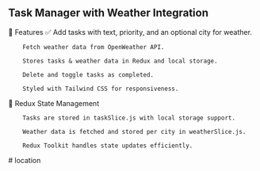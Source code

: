 ## Task Manager with Weather Integration

🚀 Features
✅ Add tasks with text, priority, and an optional city for weather.

        Fetch weather data from OpenWeather API.

        Stores tasks & weather data in Redux and local storage.

        Delete and toggle tasks as completed.

        Styled with Tailwind CSS for responsiveness.

📌 Redux State Management

        Tasks are stored in taskSlice.js with local storage support.

        Weather data is fetched and stored per city in weatherSlice.js.

        Redux Toolkit handles state updates efficiently.
#   l o c a t i o n  
 